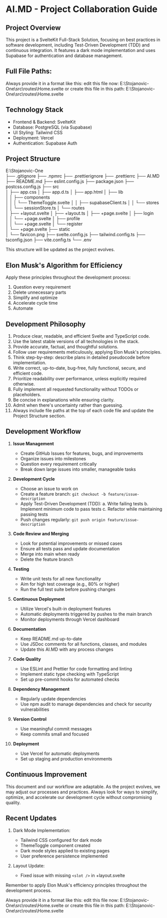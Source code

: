 # AI.MD - Project Collaboration Guide

## Project Overview

This project is a SvelteKit Full-Stack Solution, focusing on best practices in software development, including Test-Driven Development (TDD) and continuous integration. It features a dark mode implementation and uses Supabase for authentication and database management.

## Full File Paths:

Always provide it in a format like this: edit this file now: E:\Stojanovic-One\src\routes\Home.svelte or create this file in this path: E:\Stojanovic-One\src\routes\Home.svelte

## Technology Stack

- Frontend & Backend: SvelteKit
- Database: PostgreSQL (via Supabase)
- UI Styling: Tailwind CSS
- Deployment: Vercel
- Authentication: Supabase Auth

## Project Structure

E:\Stojanovic-One\
├── .gitignore
├── .npmrc
├── .prettierignore
├── .prettierrc
├── AI.MD
├── README.md
├── eslint.config.js
├── package.json
├── postcss.config.js
├── src\
│ ├── app.css
│ ├── app.d.ts
│ ├── app.html
│ ├── lib\
│ │ ├── components\
│ │ │ └── ThemeToggle.svelte
│ │ ├── supabaseClient.ts
│ │ └── stores\
│ │ └── sessionStore.ts
│ └── routes\
│ ├── +layout.svelte
│ ├── +layout.ts
│ ├── +page.svelte
│ ├── login\
│ │ └── +page.svelte
│ ├── profile\
│ │ └── +page.svelte
│ └── register\
│ └── +page.svelte
├── static\
│ └── favicon.png
├── svelte.config.js
├── tailwind.config.ts
├── tsconfig.json
├── vite.config.ts
└── .env

This structure will be updated as the project evolves.

## Elon Musk's Algorithm for Efficiency

Apply these principles throughout the development process:

1. Question every requirement
2. Delete unnecessary parts
3. Simplify and optimize
4. Accelerate cycle time
5. Automate

## Development Philosophy

1. Produce clear, readable, and efficient Svelte and TypeScript code.
2. Use the latest stable versions of all technologies in the stack.
3. Provide accurate, factual, and thoughtful solutions.
4. Follow user requirements meticulously, applying Elon Musk's principles.
5. Think step-by-step: describe plans in detailed pseudocode before implementation.
6. Write correct, up-to-date, bug-free, fully functional, secure, and efficient code.
7. Prioritize readability over performance, unless explicitly required otherwise.
8. Fully implement all requested functionality without TODOs or placeholders.
9. Be concise in explanations while ensuring clarity.
10. Admit when there's uncertainty rather than guessing.
11. Always include file paths at the top of each code file and update the Project Structure section.

## Development Workflow

1. **Issue Management**

   - Create GitHub Issues for features, bugs, and improvements
   - Organize issues into milestones
   - Question every requirement critically
   - Break down large issues into smaller, manageable tasks

2. **Development Cycle**

   - Choose an issue to work on
   - Create a feature branch: `git checkout -b feature/issue-description`
   - Apply Test-Driven Development (TDD):
     a. Write failing tests
     b. Implement minimum code to pass tests
     c. Refactor while maintaining passing tests
   - Push changes regularly: `git push origin feature/issue-description`

3. **Code Review and Merging**

   - Look for potential improvements or missed cases
   - Ensure all tests pass and update documentation
   - Merge into main when ready
   - Delete the feature branch

4. **Testing**

   - Write unit tests for all new functionality
   - Aim for high test coverage (e.g., 80% or higher)
   - Run the full test suite before pushing changes

5. **Continuous Deployment**

   - Utilize Vercel's built-in deployment features
   - Automatic deployments triggered by pushes to the main branch
   - Monitor deployments through Vercel dashboard

6. **Documentation**

   - Keep README.md up-to-date
   - Use JSDoc comments for all functions, classes, and modules
   - Update this AI.MD with any process changes

7. **Code Quality**

   - Use ESLint and Prettier for code formatting and linting
   - Implement static type checking with TypeScript
   - Set up pre-commit hooks for automated checks

8. **Dependency Management**

   - Regularly update dependencies
   - Use npm audit to manage dependencies and check for security vulnerabilities

9. **Version Control**

   - Use meaningful commit messages
   - Keep commits small and focused

10. **Deployment**
    - Use Vercel for automatic deployments
    - Set up staging and production environments

## Continuous Improvement

This document and our workflow are adaptable. As the project evolves, we may adjust our processes and practices. Always look for ways to simplify, optimize, and accelerate our development cycle without compromising quality.

## Recent Updates

1. Dark Mode Implementation:

   - Tailwind CSS configured for dark mode
   - ThemeToggle component created
   - Dark mode styles applied to existing pages
   - User preference persistence implemented

2. Layout Update:
   - Fixed issue with missing `<slot />` in +layout.svelte

Remember to apply Elon Musk's efficiency principles throughout the development process.

Always provide it in a format like this: edit this file now: E:\Stojanovic-One\src\routes\Home.svelte or create this file in this path: E:\Stojanovic-One\src\routes\Home.svelte
